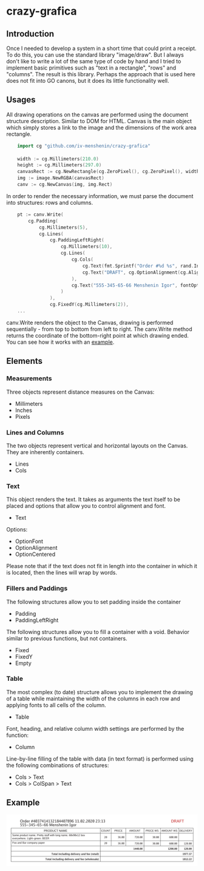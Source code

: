 # crazy-grafica

## Introduction
Once I needed to develop a system in a short time that could print a receipt. To do this, you can use the standard library "image/draw".
But I always don't like to write a lot of the same type of code by hand and I tried to implement basic primitives such as "text in a rectangle", "rows" and "columns".
The result is this library. Perhaps the approach that is used here does not fit into GO canons, but it does its little functionality well.

## Usages

All drawing operations on the canvas are performed using the document structure description. Similar to DOM for HTML.
Canvas is the main object which simply stores a link to the image and the dimensions of the work area rectangle.

```go
    import cg "github.com/iv-menshenin/crazy-grafica"

	width := cg.Millimeters(210.0)
	height := cg.Millimeters(297.0)
	canvasRect := cg.NewRectangle(cg.ZeroPixel(), cg.ZeroPixel(), width, height)
	img := image.NewRGBA(canvasRect)
	canv := cg.NewCanvas(img, img.Rect)

```

In order to render the necessary information, we must parse the document into structures: rows and columns.

```go
    pt := canv.Write(
        cg.Padding(
            cg.Millimeters(5),
            cg.Lines(
    		    cg.PaddingLeftRight(
                    cg.Millimeters(10),
                    cg.Lines(
    			        cg.Cols(
                            cg.Text(fmt.Sprintf("Order #%d %s", rand.Int(), time.Now().Format("01.02.2006 15:04")), cg.OptionAlignment(cg.AlignLeft), fontOpt),
                            cg.Text("DRAFT", cg.OptionAlignment(cg.AlignRight), fontAccentOpt),
    			        ),
    			        cg.Text("555-345-65-66 Menshenin Igor", fontOpt),
    		        )
                ),
    		    cg.FixedY(cg.Millimeters(2)),
    ...
```

canv.Write renders the object to the Canvas, drawing is performed sequentially - from top to bottom from left to right. The canv.Write method returns the coordinate of the bottom-right point at which drawing ended.    
You can see how it works with an [example](https://github.com/iv-menshenin/crazy-grafica/blob/main/example/main.go).

## Elements

### Measurements

Three objects represent distance measures on the Canvas:
* Millimeters
* Inches
* Pixels

### Lines and Columns

The two objects represent vertical and horizontal layouts on the Canvas. They are inherently containers.
* Lines
* Cols

### Text

This object renders the text. It takes as arguments the text itself to be placed and options that allow you to control alignment and font.
* Text

Options:
* OptionFont
* OptionAlignment
* OptionCentered

Please note that if the text does not fit in length into the container in which it is located, then the lines will wrap by words.

### Fillers and Paddings

The following structures allow you to set padding inside the container
* Padding
* PaddingLeftRight

The following structures allow you to fill a container with a void. Behavior similar to previous functions, but not containers.
* Fixed
* FixedY
* Empty

### Table

The most complex (to date) structure allows you to implement the drawing of a table while maintaining the width of the columns in each row and applying fonts to all cells of the column.
* Table

Font, heading, and relative column width settings are performed by the function:
* Column

Line-by-line filling of the table with data (in text format) is performed using the following combinations of structures:
* Cols > Text
* Cols > ColSpan > Text

## Example

![example result](https://github.com/iv-menshenin/crazy-grafica/blob/main/example/image.png)